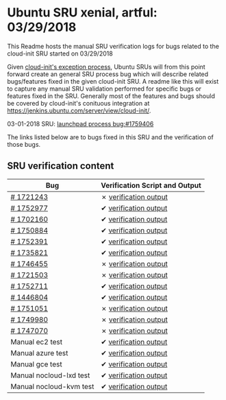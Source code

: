 Ubuntu SRU xenial, artful: 03/29/2018
=====
This Readme hosts the manual SRU verification logs for bugs related to the cloud-init SRU started on 03/29/2018

Given [cloud-init's exception process](https://wiki.ubuntu.com/CloudinitUpdates), Ubuntu SRUs will from this point forward create an general SRU process bug which will describe related bugs/features fixed in the given cloud-init SRU. A readme like this will exist to capture any manual SRU validation performed for specific bugs or features fixed in the SRU. Generally most of the features and bugs should be covered by cloud-init's conituous integration at https://jenkins.ubuntu.com/server/view/cloud-init/.


03-01-2018 SRU: [launchpad process bug:#1759406](https://pad.lv/1759406)


The links listed below are to bugs fixed in this SRU and the verification of those bugs.

## SRU verification content
| Bug | Verification Script and Output |
| -------- |  -------- |
| [# 1721243](http://pad.lv/1721243) | ✗ [verification output](../bugs/lp-1721243.txt) |
| [# 1752977](http://pad.lv/1752977) | ✔ [verification output](../bugs/lp-1752977.txt) |
| [# 1702160](http://pad.lv/1702160) | ✔ [verification output](../bugs/lp-1702160.txt) |
| [# 1750884](http://pad.lv/1750884) | ✔ [verification output](../bugs/lp-1750884.txt) |
| [# 1752391](http://pad.lv/1752391) | ✔ [verification output](../bugs/lp-1752391.txt) |
| [# 1735821](http://pad.lv/1735821) | ✔ [verification output](../bugs/lp-1735821.txt) |
| [# 1746455](http://pad.lv/1746455) | ✗ [verification output](../bugs/lp-1746455.txt) |
| [# 1721503](http://pad.lv/1721503) | ✗ [verification output](../bugs/lp-1721503.txt) |
| [# 1752711](http://pad.lv/1752711) | ✔ [verification output](../manual/gce-sru-18.2.4.txt) |
| [# 1446804](http://pad.lv/1446804) | ✔ [verification output](../bugs/lp-1446804.txt) |
| [# 1751051](http://pad.lv/1751051) | ✗ [verification output](../bugs/lp-1751051.txt) |
| [# 1749980](http://pad.lv/1749980) | ✗ [verification output](../bugs/lp-1749980.txt) |
| [# 1747070](http://pad.lv/1747070) | ✗ [verification output](../bugs/lp-1747070.txt) |
| Manual ec2 test | ✔ [verification output](../manual/ec2-sru-18.2.4.txt) |
| Manual azure test | ✔ [verification output](../manual/azure-sru-18.2.4.txt) |
| Manual gce test | ✔ [verification output](../manual/gce-sru-18.2.4.txt) |
| Manual nocloud-lxd test | ✔ [verification output](../manual/nocloud-lxd-18.2.4.txt) |
| Manual nocloud-kvm test | ✔ [verification output](../manual/nocloud-kvm-18.2.4.txt) |
